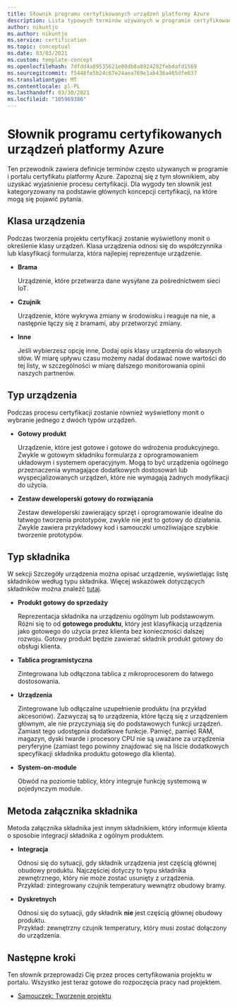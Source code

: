 ```yaml
---
title: Słownik programu certyfikowanych urządzeń platformy Azure
description: Lista typowych terminów używanych w programie certyfikowanego urządzenia platformy Azure
author: nikuntjo
ms.author: nikuntjo
ms.service: certification
ms.topic: conceptual
ms.date: 03/03/2021
ms.custom: template-concept
ms.openlocfilehash: 7dfdd4a89535621e08db8a8924282febdafd1569
ms.sourcegitcommit: f5448fe5b24c67e24aea769e1ab438a465dfe037
ms.translationtype: MT
ms.contentlocale: pl-PL
ms.lasthandoff: 03/30/2021
ms.locfileid: "105969386"
---
```

# <a name="azure-certified-device-program-glossary"></a>Słownik programu certyfikowanych urządzeń platformy Azure

Ten przewodnik zawiera definicje terminów często używanych w programie i portalu certyfikatu platformy Azure. Zapoznaj się z tym słownikiem, aby uzyskać wyjaśnienie procesu certyfikacji. Dla wygody ten słownik jest kategoryzowany na podstawie głównych koncepcji certyfikacji, na które mogą się pojawić pytania.

## <a name="device-class"></a>Klasa urządzenia

Podczas tworzenia projektu certyfikacji zostanie wyświetlony monit o określenie klasy urządzeń. Klasa urządzenia odnosi się do współczynnika lub klasyfikacji formularza, która najlepiej reprezentuje urządzenie.

- **Brama**

    Urządzenie, które przetwarza dane wysyłane za pośrednictwem sieci IoT.

- **Czujnik**

    Urządzenie, które wykrywa zmiany w środowisku i reaguje na nie, a następnie łączy się z bramami, aby przetworzyć zmiany.

- **Inne**

    Jeśli wybierzesz opcję inne, Dodaj opis klasy urządzenia do własnych słów. W miarę upływu czasu możemy nadal dodawać nowe wartości do tej listy, w szczególności w miarę dalszego monitorowania opinii naszych partnerów.

## <a name="device-type"></a>Typ urządzenia

Podczas procesu certyfikacji zostanie również wyświetlony monit o wybranie jednego z dwóch typów urządzeń.

- **Gotowy produkt**

    Urządzenie, które jest gotowe i gotowe do wdrożenia produkcyjnego. Zwykle w gotowym składniku formularza z oprogramowaniem układowym i systemem operacyjnym. Mogą to być urządzenia ogólnego przeznaczenia wymagające dodatkowych dostosowań lub wyspecjalizowanych urządzeń, które nie wymagają żadnych modyfikacji do użycia.
- **Zestaw deweloperski gotowy do rozwiązania**

    Zestaw deweloperski zawierający sprzęt i oprogramowanie idealne do łatwego tworzenia prototypów, zwykle nie jest to gotowy do działania. Zwykle zawiera przykładowy kod i samouczki umożliwiające szybkie tworzenie prototypów.

## <a name="component-type"></a>Typ składnika

W sekcji Szczegóły urządzenia można opisać urządzenie, wyświetlając listę składników według typu składnika. Więcej wskazówek dotyczących składników można znaleźć [tutaj](./how-to-using-the-components-feature.md).

- **Produkt gotowy do sprzedaży**

    Reprezentacja składnika na urządzeniu ogólnym lub podstawowym. Różni się to od **gotowego produktu**, który jest klasyfikacją urządzenia jako gotowego do użycia przez klienta bez konieczności dalszej rozwoju. Gotowy produkt będzie zawierać składnik produkt gotowy do obsługi klienta.
- **Tablica programistyczna**

    Zintegrowana lub odłączona tablica z mikroprocesorem do łatwego dostosowania.
- **Urządzenia**

    Zintegrowane lub odłączalne uzupełnienie produktu (na przykład akcesoriów). Zazwyczaj są to urządzenia, które łączą się z urządzeniem głównym, ale nie przyczyniają się do podstawowych funkcji urządzeń. Zamiast tego udostępnia dodatkowe funkcje. Pamięć, pamięć RAM, magazyn, dyski twarde i procesory CPU nie są uważane za urządzenia peryferyjne (zamiast tego powinny znajdować się na liście dodatkowych specyfikacji składnika produktu gotowego dla klienta).
- **System-on-module**  

    Obwód na poziomie tablicy, który integruje funkcję systemową w pojedynczym module.

## <a name="component-attachment-method"></a>Metoda załącznika składnika

Metoda załącznika składnika jest innym składnikiem, który informuje klienta o sposobie integracji składnika z ogólnym produktem.

- **Integracja**
 
    Odnosi się do sytuacji, gdy składnik urządzenia jest częścią głównej obudowy produktu. Najczęściej dotyczy to typu składnika zewnętrznego, który nie może zostać usunięty z urządzenia.  
    Przykład: zintegrowany czujnik temperatury wewnątrz obudowy bramy.

- **Dyskretnych**

    Odnosi się do sytuacji, gdy składnik **nie** jest częścią głównej obudowy produktu.  
    Przykład: zewnętrzny czujnik temperatury, który musi zostać dołączony do urządzenia.


## <a name="next-steps"></a>Następne kroki

Ten słownik przeprowadzi Cię przez proces certyfikowania projektu w portalu. Wszystko jest teraz gotowe do rozpoczęcia pracy nad projektem.
- [Samouczek: Tworzenie projektu](./tutorial-01-creating-your-project.md)

